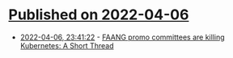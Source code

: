 # [Published on 2022-04-06](index.md)

* [2022-04-06, 23:41:22](https://news.ycombinator.com/item?id=30938842) - [FAANG promo committees are killing Kubernetes: A Short Thread](https://twitter.com/kantrn/status/1511791378497384454)
